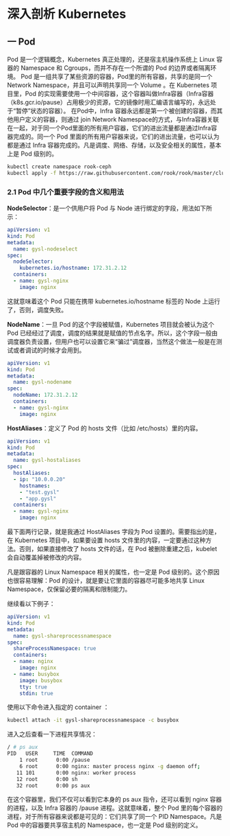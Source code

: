 # 深入剖析 Kubernetes

## 一 Pod

Pod 是一个逻辑概念，Kubernetes 真正处理的，还是宿主机操作系统上 Linux 容器的 Namespace 和 Cgroups，而并不存在一个所谓的 Pod 的边界或者隔离环境。 Pod 是一组共享了某些资源的容器，Pod里的所有容器，共享的是同一个 Network Namespace，并且可以声明共享同一个 Volume 。在 Kubernetes 项目里，Pod 的实现需要使用一个中间容器，这个容器叫做Infra容器（Infra容器（k8s.gcr.io/pause）占用极少的资源，它的镜像时用汇编语言编写的，永远处于“暂停”状态的容器）。 在Pod中，Infra 容器永远都是第一个被创建的容器，而其他用户定义的容器，则通过 join Network Namespace的方式，与Infra容器关联在一起，对于同一个Pod里面的所有用户容器，它们的进出流量都是通过Infra容器完成的。同一个 Pod 里面的所有用户容器来说，它们的进出流量，也可以认为都是通过 Infra 容器完成的。凡是调度、网络、存储，以及安全相关的属性，基本上是 Pod 级别的。

```bash
kubectl create namespace rook-ceph
kubectl apply -f https://raw.githubusercontent.com/rook/rook/master/cluster/examples/kubernetes/ceph/operator.yaml

```

### 2.1 Pod 中几个重要字段的含义和用法

**NodeSelector**：是一个供用户将 Pod 与 Node 进行绑定的字段，用法如下所示：

```yaml
apiVersion: v1
kind: Pod
metadata:
  name: gysl-nodeselect
spec:
  nodeSelector:
    kubernetes.io/hostname: 172.31.2.12
  containers:
  - name: gysl-nginx
    image: nginx
```

这就意味着这个 Pod 只能在携带 kubernetes.io/hostname 标签的 Node 上运行了，否则，调度失败。

**NodeName**：一旦 Pod 的这个字段被赋值，Kubernetes 项目就会被认为这个 Pod 已经经过了调度，调度的结果就是赋值的节点名字。所以，这个字段一般由调度器负责设置，但用户也可以设置它来“骗过”调度器，当然这个做法一般是在测试或者调试的时候才会用到。

```yaml
apiVersion: v1
kind: Pod
metadata:
  name: gysl-nodename
spec:
  nodeName: 172.31.2.12
  containers:
  - name: gysl-nginx
    image: nginx
```

**HostAliases**：定义了 Pod 的 hosts 文件（比如 /etc/hosts）里的内容。

```yaml
apiVersion: v1
kind: Pod
metadata:
  name: gysl-hostaliases
spec:
  hostAliases:
  - ip: "10.0.0.20"
    hostnames:
    - "test.gysl"
    - "app.gysl"
  containers:
  - name: gysl-nginx
    image: nginx
```

最下面两行记录，就是我通过 HostAliases 字段为 Pod 设置的。需要指出的是，在 Kubernetes 项目中，如果要设置 hosts 文件里的内容，一定要通过这种方法。否则，如果直接修改了 hosts 文件的话，在 Pod 被删除重建之后，kubelet 会自动覆盖掉被修改的内容。

凡是跟容器的 Linux Namespace 相关的属性，也一定是 Pod 级别的。这个原因也很容易理解：Pod 的设计，就是要让它里面的容器尽可能多地共享 Linux Namespace，仅保留必要的隔离和限制能力。

继续看以下例子：

```yaml
apiVersion: v1
kind: Pod
metadata:
  name: gysl-shareprocessnamespace
spec:
  shareProcessNamespace: true
  containers:
  - name: nginx
    image: nginx
  - name: busybox
    image: busybox
    tty: true
    stdin: true
```

使用以下命令进入指定的 container ：

```bash
kubectl attach -it gysl-shareprocessnamespace -c busybox
```

进入之后查看一下进程共享情况：

```bash
/ # ps aux
PID   USER     TIME  COMMAND
    1 root      0:00 /pause
    6 root      0:00 nginx: master process nginx -g daemon off;
   11 101       0:00 nginx: worker process
   12 root      0:00 sh
   32 root      0:00 ps aux
```

在这个容器里，我们不仅可以看到它本身的 ps aux 指令，还可以看到 nginx 容器的进程，以及 Infra 容器的 /pause 进程。这就意味着，整个 Pod 里的每个容器的进程，对于所有容器来说都是可见的：它们共享了同一个 PID Namespace。凡是 Pod 中的容器要共享宿主机的 Namespace，也一定是 Pod 级别的定义。

